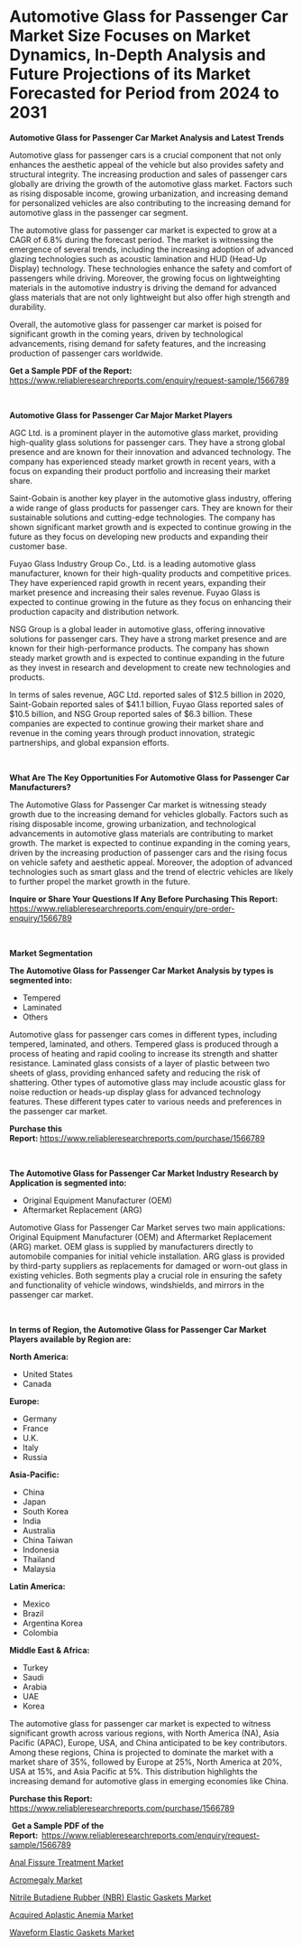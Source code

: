 <p><h1>Automotive Glass for Passenger Car Market Size Focuses on Market Dynamics, In-Depth Analysis and Future Projections of its Market Forecasted for Period from 2024 to 2031</h1></p><p><strong>Automotive Glass for Passenger Car Market Analysis and Latest Trends</strong></p>
<p><p>Automotive glass for passenger cars is a crucial component that not only enhances the aesthetic appeal of the vehicle but also provides safety and structural integrity. The increasing production and sales of passenger cars globally are driving the growth of the automotive glass market. Factors such as rising disposable income, growing urbanization, and increasing demand for personalized vehicles are also contributing to the increasing demand for automotive glass in the passenger car segment.</p><p>The automotive glass for passenger car market is expected to grow at a CAGR of 6.8% during the forecast period. The market is witnessing the emergence of several trends, including the increasing adoption of advanced glazing technologies such as acoustic lamination and HUD (Head-Up Display) technology. These technologies enhance the safety and comfort of passengers while driving. Moreover, the growing focus on lightweighting materials in the automotive industry is driving the demand for advanced glass materials that are not only lightweight but also offer high strength and durability.</p><p>Overall, the automotive glass for passenger car market is poised for significant growth in the coming years, driven by technological advancements, rising demand for safety features, and the increasing production of passenger cars worldwide.</p></p>
<p><strong>Get a Sample PDF of the Report:&nbsp;</strong> <a href="https://www.reliableresearchreports.com/enquiry/request-sample/1566789">https://www.reliableresearchreports.com/enquiry/request-sample/1566789</a></p>
<p>&nbsp;</p>
<p><strong>Automotive Glass for Passenger Car Major Market Players</strong></p>
<p><p>AGC Ltd. is a prominent player in the automotive glass market, providing high-quality glass solutions for passenger cars. They have a strong global presence and are known for their innovation and advanced technology. The company has experienced steady market growth in recent years, with a focus on expanding their product portfolio and increasing their market share.</p><p>Saint-Gobain is another key player in the automotive glass industry, offering a wide range of glass products for passenger cars. They are known for their sustainable solutions and cutting-edge technologies. The company has shown significant market growth and is expected to continue growing in the future as they focus on developing new products and expanding their customer base.</p><p>Fuyao Glass Industry Group Co., Ltd. is a leading automotive glass manufacturer, known for their high-quality products and competitive prices. They have experienced rapid growth in recent years, expanding their market presence and increasing their sales revenue. Fuyao Glass is expected to continue growing in the future as they focus on enhancing their production capacity and distribution network.</p><p>NSG Group is a global leader in automotive glass, offering innovative solutions for passenger cars. They have a strong market presence and are known for their high-performance products. The company has shown steady market growth and is expected to continue expanding in the future as they invest in research and development to create new technologies and products.</p><p>In terms of sales revenue, AGC Ltd. reported sales of $12.5 billion in 2020, Saint-Gobain reported sales of $41.1 billion, Fuyao Glass reported sales of $10.5 billion, and NSG Group reported sales of $6.3 billion. These companies are expected to continue growing their market share and revenue in the coming years through product innovation, strategic partnerships, and global expansion efforts.</p></p>
<p>&nbsp;</p>
<p><strong>What Are The Key Opportunities For Automotive Glass for Passenger Car Manufacturers?</strong></p>
<p><p>The Automotive Glass for Passenger Car market is witnessing steady growth due to the increasing demand for vehicles globally. Factors such as rising disposable income, growing urbanization, and technological advancements in automotive glass materials are contributing to market growth. The market is expected to continue expanding in the coming years, driven by the increasing production of passenger cars and the rising focus on vehicle safety and aesthetic appeal. Moreover, the adoption of advanced technologies such as smart glass and the trend of electric vehicles are likely to further propel the market growth in the future.</p></p>
<p><strong>Inquire or Share Your Questions If Any Before Purchasing This Report:</strong> <a href="https://www.reliableresearchreports.com/enquiry/pre-order-enquiry/1566789">https://www.reliableresearchreports.com/enquiry/pre-order-enquiry/1566789</a></p>
<p>&nbsp;</p>
<p><strong>Market Segmentation</strong></p>
<p><strong>The Automotive Glass for Passenger Car Market Analysis by types is segmented into:</strong></p>
<p><ul><li>Tempered</li><li>Laminated</li><li>Others</li></ul></p>
<p><p>Automotive glass for passenger cars comes in different types, including tempered, laminated, and others. Tempered glass is produced through a process of heating and rapid cooling to increase its strength and shatter resistance. Laminated glass consists of a layer of plastic between two sheets of glass, providing enhanced safety and reducing the risk of shattering. Other types of automotive glass may include acoustic glass for noise reduction or heads-up display glass for advanced technology features. These different types cater to various needs and preferences in the passenger car market.</p></p>
<p><strong>Purchase this Report:&nbsp;</strong><a href="https://www.reliableresearchreports.com/purchase/1566789">https://www.reliableresearchreports.com/purchase/1566789</a></p>
<p>&nbsp;</p>
<p><strong>The Automotive Glass for Passenger Car Market Industry Research by Application is segmented into:</strong></p>
<p><ul><li>Original Equipment Manufacturer (OEM)</li><li>Aftermarket Replacement (ARG)</li></ul></p>
<p><p>Automotive Glass for Passenger Car Market serves two main applications: Original Equipment Manufacturer (OEM) and Aftermarket Replacement (ARG) market. OEM glass is supplied by manufacturers directly to automobile companies for initial vehicle installation. ARG glass is provided by third-party suppliers as replacements for damaged or worn-out glass in existing vehicles. Both segments play a crucial role in ensuring the safety and functionality of vehicle windows, windshields, and mirrors in the passenger car market.</p></p>
<p>&nbsp;</p>
<p><strong>In terms of Region, the Automotive Glass for Passenger Car Market Players available by Region are:</strong></p>
<p>
    <p> <strong> North America: </strong>
        <ul>
            <li>United States</li>
            <li>Canada</li>
        </ul>
        </p> 
    <p> <strong> Europe: </strong>
        <ul>
            <li>Germany</li>
            <li>France</li>
            <li>U.K.</li>
            <li>Italy</li>
            <li>Russia</li>
        </ul>
        </p> 
    <p> <strong> Asia-Pacific: </strong>
        <ul>
            <li>China</li>
            <li>Japan</li>
            <li>South Korea</li>
            <li>India</li>
            <li>Australia</li>
            <li>China Taiwan</li>
            <li>Indonesia</li>
            <li>Thailand</li>
            <li>Malaysia</li>
        </ul>
        </p> 
    <p> <strong> Latin America: </strong>
        <ul>
            <li>Mexico</li>
            <li>Brazil</li>
            <li>Argentina Korea</li>
            <li>Colombia</li>
        </ul>
        </p> 
    <p> <strong> Middle East & Africa: </strong>
        <ul>
            <li>Turkey</li>
            <li>Saudi</li>
            <li>Arabia</li>
            <li>UAE</li>
            <li>Korea</li>
        </ul>
    </p>
    </p>
<p><p>The automotive glass for passenger car market is expected to witness significant growth across various regions, with North America (NA), Asia Pacific (APAC), Europe, USA, and China anticipated to be key contributors. Among these regions, China is projected to dominate the market with a market share of 35%, followed by Europe at 25%, North America at 20%, USA at 15%, and Asia Pacific at 5%. This distribution highlights the increasing demand for automotive glass in emerging economies like China.</p></p>
<p><strong>Purchase this Report: </strong><a href="https://www.reliableresearchreports.com/purchase/1566789">https://www.reliableresearchreports.com/purchase/1566789</a></p>
<p>&nbsp;<strong>Get a Sample PDF of the Report:&nbsp;&nbsp;</strong><a href="https://www.reliableresearchreports.com/enquiry/request-sample/1566789">https://www.reliableresearchreports.com/enquiry/request-sample/1566789</a></p>
<p><strong></strong></p>
<p><p><a href="https://medium.com/@entelabrahimi1961/anal-fissure-treatment-market-analysis-and-sze-forecasted-for-period-from-2024-to-2031-a3667c4246e7">Anal Fissure Treatment Market</a></p><p><a href="https://medium.com/@lisasanchez1968/acromegaly-market-exploring-market-share-market-trends-and-future-growth-9a53c284c919">Acromegaly Market</a></p><p><a href="https://github.com/JameTravis/Market-Research-Report-List-3/blob/main/nitrile-butadiene-rubber-nbr-elastic-gaskets-market.md">Nitrile Butadiene Rubber (NBR) Elastic Gaskets Market</a></p><p><a href="https://medium.com/@lisasanchez1968/acquired-aplastic-anemia-market-comprehensive-assessment-by-type-application-and-geography-a6080361f6f3">Acquired Aplastic Anemia Market</a></p><p><a href="https://github.com/lataunyatinikmelvin59ilbd0dv/Market-Research-Report-List-1/blob/main/waveform-elastic-gaskets-market.md">Waveform Elastic Gaskets Market</a></p></p>